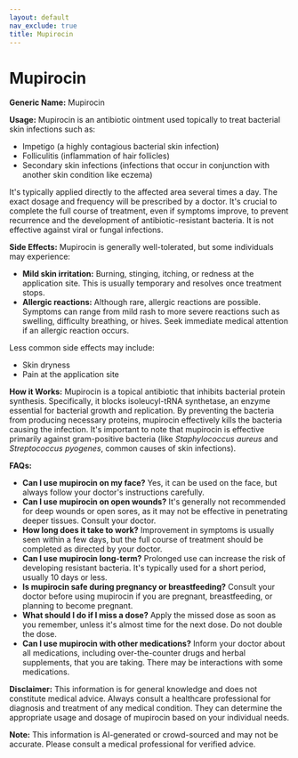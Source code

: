 ```yaml
---
layout: default
nav_exclude: true
title: Mupirocin
---
```


# Mupirocin

**Generic Name:** Mupirocin

**Usage:** Mupirocin is an antibiotic ointment used topically to treat bacterial skin infections such as:

* Impetigo (a highly contagious bacterial skin infection)
* Folliculitis (inflammation of hair follicles)
* Secondary skin infections (infections that occur in conjunction with another skin condition like eczema)

It's typically applied directly to the affected area several times a day.  The exact dosage and frequency will be prescribed by a doctor.  It's crucial to complete the full course of treatment, even if symptoms improve, to prevent recurrence and the development of antibiotic-resistant bacteria.  It is not effective against viral or fungal infections.

**Side Effects:**  Mupirocin is generally well-tolerated, but some individuals may experience:

* **Mild skin irritation:** Burning, stinging, itching, or redness at the application site.  This is usually temporary and resolves once treatment stops.
* **Allergic reactions:** Although rare, allergic reactions are possible.  Symptoms can range from mild rash to more severe reactions such as swelling, difficulty breathing, or hives.  Seek immediate medical attention if an allergic reaction occurs.

Less common side effects may include:

* Skin dryness
* Pain at the application site

**How it Works:** Mupirocin is a topical antibiotic that inhibits bacterial protein synthesis.  Specifically, it blocks isoleucyl-tRNA synthetase, an enzyme essential for bacterial growth and replication.  By preventing the bacteria from producing necessary proteins, mupirocin effectively kills the bacteria causing the infection.  It's important to note that mupirocin is effective primarily against gram-positive bacteria (like *Staphylococcus aureus* and *Streptococcus pyogenes*, common causes of skin infections).

**FAQs:**

* **Can I use mupirocin on my face?**  Yes, it can be used on the face, but always follow your doctor's instructions carefully.
* **Can I use mupirocin on open wounds?** It's generally not recommended for deep wounds or open sores, as it may not be effective in penetrating deeper tissues. Consult your doctor.
* **How long does it take to work?** Improvement in symptoms is usually seen within a few days, but the full course of treatment should be completed as directed by your doctor.
* **Can I use mupirocin long-term?** Prolonged use can increase the risk of developing resistant bacteria.  It's typically used for a short period, usually 10 days or less.
* **Is mupirocin safe during pregnancy or breastfeeding?** Consult your doctor before using mupirocin if you are pregnant, breastfeeding, or planning to become pregnant.
* **What should I do if I miss a dose?** Apply the missed dose as soon as you remember, unless it's almost time for the next dose. Do not double the dose.
* **Can I use mupirocin with other medications?** Inform your doctor about all medications, including over-the-counter drugs and herbal supplements, that you are taking.  There may be interactions with some medications.


**Disclaimer:** This information is for general knowledge and does not constitute medical advice. Always consult a healthcare professional for diagnosis and treatment of any medical condition.  They can determine the appropriate usage and dosage of mupirocin based on your individual needs.


**Note:** This information is AI-generated or crowd-sourced and may not be accurate. Please consult a medical professional for verified advice.